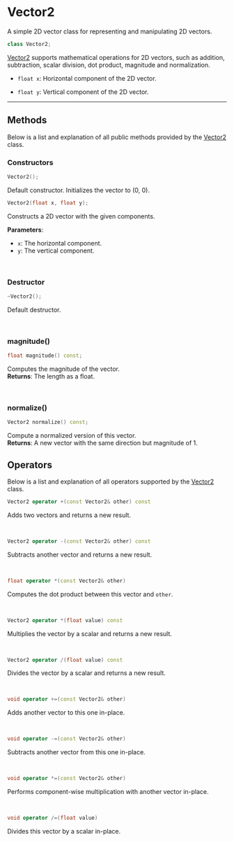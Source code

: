 # Vector2
A simple 2D vector class for representing and manipulating
2D vectors.

```c++
class Vector2;
```
[Vector2](Vector2.md) supports mathematical operations for 2D vectors, such as 
addition, subtraction, scalar division, dot product, 
magnitude and normalization.

- `float x`: Horizontal component of the 2D vector.

- `float y`: Vertical component of the 2D vector.
 
---

## Methods
Below is a list and explanation of all public methods
provided by the [Vector2](Vector2.md) class.

### Constructors

```c++
Vector2();
```

Default constructor. Initializes the vector to (0, 0).

```c++
Vector2(float x, float y);
```

Constructs a 2D vector with the given components.  

**Parameters**:
- `x`: The horizontal component.
- `y`: The vertical component.

<br>

### Destructor

```c++
~Vector2();
```
Default destructor.

<br>

### magnitude()

```c++
float magnitude() const;
```

Computes the magnitude of the vector.  
**Returns**: The length as a float.

<br>

### normalize()

```c++
Vector2 normalize() const;
```

Compute a normalized version of this vector.  
**Returns**: A new vector with the same direction but magnitude of 1.

## Operators

Below is a list and explanation of all operators
supported by the [Vector2](Vector2.md) class.

```c++
Vector2 operator +(const Vector2& other) const
``` 

Adds two vectors and returns a new result.

<br>

```c++
Vector2 operator -(const Vector2& other) const 
```

Subtracts another vector and returns a new result.

<br>

```c++
float operator *(const Vector2& other) 
``` 

Computes the dot product between this vector and `other`.

<br>

```c++
Vector2 operator *(float value) const
```

Multiplies the vector by a scalar and returns a new result.

<br>

```c++
Vector2 operator /(float value) const
```

Divides the vector by a scalar and returns a new result.

<br>

```c++
void operator +=(const Vector2& other)
```

Adds another vector to this one in-place.

<br>

```c++
void operator -=(const Vector2& other)
```

Subtracts another vector from this one in-place.

<br>

```c++
void operator *=(const Vector2& other)
```

Performs component-wise multiplication with another vector in-place.

<br>

```c++
void operator /=(float value)
```

Divides this vector by a scalar in-place.